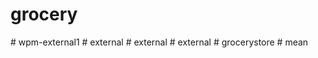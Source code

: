 # grocery
#   w p m - e x t e r n a l 1  
 #   e x t e r n a l  
 #   e x t e r n a l  
 #   e x t e r n a l  
 #   g r o c e r y s t o r e  
 #   m e a n  
 